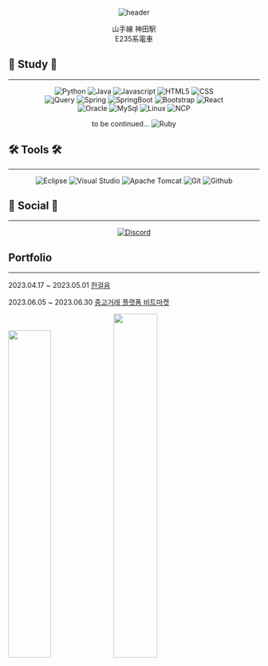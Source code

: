 <div align=center>

![header](https://github.com/PRESSANYKEYBOARD/PRESSANYKEYBOARD/assets/121652394/1e0de9e5-3824-43b6-9f72-8e523ab82caa)

山手線 神田駅  
E235系電車  

</div>

## 🌱 Study 🌱

---

<div align="center">

![Python](https://img.shields.io/badge/python-3776AB?style=for-the-badge&logo=python&logoColor=white)
![Java](https://img.shields.io/badge/JAVA-007396?style=for-the-badge&logo=java&logoColor=white)
![Javascript](https://img.shields.io/badge/javascript-F7DF1E?style=for-the-badge&logo=javascript&logoColor=black)
![HTML5](https://img.shields.io/badge/html5-E34F26?style=for-the-badge&logo=html5&logoColor=white)
![CSS](https://img.shields.io/badge/css-1572B6?style=for-the-badge&logo=css3&logoColor=white)
<br>
![jQuery](https://img.shields.io/badge/jquery-0769AD?style=for-the-badge&logo=jquery&logoColor=white)
![Spring](https://img.shields.io/badge/spring-6DB33F?style=for-the-badge&logo=spring&logoColor=white)
![SpringBoot](https://img.shields.io/badge/springboot-6DB33F?style=for-the-badge&logo=springboot&logoColor=white)
![Bootstrap](https://img.shields.io/badge/bootstrap-7952B3?style=for-the-badge&logo=bootstrap&logoColor=white)
![React](https://img.shields.io/badge/react-61DAFB?style=for-the-badge&logo=react&logoColor=black)
<br>
![Oracle](https://img.shields.io/badge/oracle-F80000?style=for-the-badge&logo=oracle&logoColor=white)
![MySql](https://img.shields.io/badge/mysql-4479A1?style=for-the-badge&logo=mysql&logoColor=white)
![Linux](https://img.shields.io/badge/linux-FCC624?style=for-the-badge&logo=linux&logoColor=black)
![NCP](https://img.shields.io/badge/NCP-03C75A?style=for-the-badge&logo=naver&logoColor=white)
<!-- More badges -->
to be continued... ![Ruby](https://img.shields.io/badge/Ruby-CC342D?style=for-the-badge&logo=Ruby&logoColor=white)

</div>

## 🛠 Tools 🛠

---

<div align=center>

![Eclipse](https://img.shields.io/badge/Eclipse%20IDE-2C2255?style=for-the-badge&logo=EclipseIDE&logoColor=white)
![Visual Studio](https://img.shields.io/badge/Visual%20Studio%20Code-007ACC?style=for-the-badge&logo=VisualStudioCode&logoColor=white)
![Apache Tomcat](https://img.shields.io/badge/Apache%20Tomcat-F8DC75?style=for-the-badge&logo=Apache%20Tomcat&logoColor=white)
![Git](https://img.shields.io/badge/git-F05032?style=for-the-badge&logo=git&logoColor=white)
![Github](https://img.shields.io/badge/github-181717?style=for-the-badge&logo=github&logoColor=white)

<!-- Your tools with badges -->

</div>

## 💬 Social 💬

---

<div align=center>

[![Discord](https://img.shields.io/badge/Discord-5865F2?style=for-the-badge&logo=Discord&logoColor=white)](https://www.discord.com/users/JG_lipsilja#3562)

<!-- More social media accounts -->

</div>

## Portfolio

---

2023.04.17 ~ 2023.05.01
<a href="https://github.com/PRESSANYKEYBOARD/Mini_Refac"> 한걸음 </a>

2023.06.05 ~ 2023.06.30
<a href="https://github.com/ksqrt/carrotMarket"> 중고거래 플랫폼 비트마켓 </a>

</div>

<div>
      <img src="https://github-readme-stats.vercel.app/api/top-langs/?username=PRESSANYKEYBOARD&layout=compact" width=41%>
      <img src="https://github-readme-stats.vercel.app/api?username=PRESSANYKEYBOARD&show_icons=true" width=42%>
</div>

